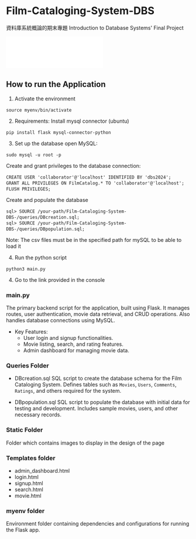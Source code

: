 ﻿# Film-Cataloging-System-DBS
資料庫系統概論的期末專題
Introduction to Database Systems' Final Project

![Alt Text](static/nycuflix.png)

## How to run the Application


1. Activate the environment 
```
source myenv/bin/activate
```
2. Requirements:
Install mysql connector (ubuntu)
```
pip install flask mysql-connector-python
```
3. Set up the database
open MySQL:
```
sudo mysql -u root -p
```
Create and grant privileges to the database connection:
```
CREATE USER 'collaborator'@'localhost' IDENTIFIED BY 'dbs2024';
GRANT ALL PRIVILEGES ON FilmCatalog.* TO 'collaborator'@'localhost';
FLUSH PRIVILEGES;
```
Create and populate the database
```
sql> SOURCE /your-path/Film-Cataloging-System-DBS-/queries/DBcreation.sql;
sql> SOURCE /your-path/Film-Cataloging-System-DBS-/queries/DBpopulation.sql;
```
Note: The csv files must be in the specified path for mySQL to be able to load it 

4. Run the python script
```
python3 main.py
```
4. Go to the link provided in the console
### main.py
The primary backend script for the application, built using Flask. It manages routes, user authentication, movie data retrieval, and CRUD operations. Also handles database connections using MySQL.
- Key Features:
	- User login and signup functionalities.
	- Movie listing, search, and rating features.
	- Admin dashboard for managing movie data.

### Queries Folder
- DBcreation.sql
SQL script to create the database schema for the Film Cataloging System. Defines tables such as `Movies`, `Users`, `Comments`, `Ratings`, and others required for the system.

-  DBpopulation.sql
 SQL script to populate the database with initial data for testing and development. Includes sample movies, users, and other necessary records.

### Static Folder
Folder which contains images to display in the design of the page

### Templates folder
- admin_dashboard.html
- login.html
- signup.html
- search.html
- movie.html

### myenv folder
Environment folder containing dependencies and configurations for running the Flask app. 

